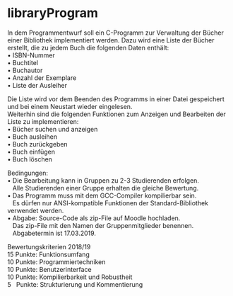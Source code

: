 # libraryProgram

In dem Programmentwurf soll ein C-Programm zur Verwaltung der Bücher einer Bibliothek
implementiert werden. Dazu wird eine Liste der Bücher erstellt, die zu jedem Buch die folgenden Daten enthält:<br>
• ISBN-Nummer<br>
• Buchtitel<br>
• Buchautor<br>
• Anzahl der Exemplare<br>
• Liste der Ausleiher<br>

Die Liste wird vor dem Beenden des Programms in einer Datei gespeichert und bei einem Neustart wieder eingelesen. <br>
Weiterhin sind die folgenden Funktionen zum Anzeigen und Bearbeiten der Liste zu implementieren:<br>
• Bücher suchen und anzeigen<br>
• Buch ausleihen<br>
• Buch zurückgeben<br>
• Buch einfügen<br>
• Buch löschen<br>

Bedingungen:<br>
• Die Bearbeitung kann in Gruppen zu 2-3 Studierenden erfolgen. <br>
  &nbsp;&nbsp;&nbsp;Alle Studierenden einer Gruppe erhalten die gleiche Bewertung.<br>
• Das Programm muss mit dem GCC-Compiler kompilierbar sein. <br>
  &nbsp;&nbsp;&nbsp;Es dürfen nur ANSI-kompatible Funktionen der Standard-Bibliothek verwendet werden.<br>
• Abgabe: Source-Code als zip-File auf Moodle hochladen. <br>
  &nbsp;&nbsp;&nbsp;Das zip-File mit den Namen der Gruppenmitglieder benennen.<br>
  &nbsp;&nbsp;&nbsp;Abgabetermin ist 17.03.2019.<br>

Bewertungskriterien 2018/19<br>
15 Punkte: Funktionsumfang<br>
10 Punkte: Programmiertechniken<br>
10 Punkte: Benutzerinterface<br>
10 Punkte: Kompilierbarkeit und Robustheit<br>
5 &nbsp;&nbsp;Punkte: Strukturierung und Kommentierung<br>
